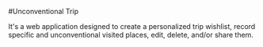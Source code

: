 #Unconventional Trip

It's a web application designed to create a personalized trip wishlist, record specific and unconventional visited places, edit, delete, and/or share them.
